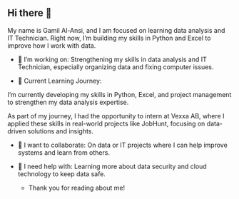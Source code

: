 ## Hi there 👋

My name is Gamil Al-Ansi, and I am focused on learning data analysis and IT Technician. Right now, I’m building my skills in Python and Excel to improve how I work with data.

- 🔭 I’m working on: Strengthening my skills in data analysis and IT Technician, especially organizing data and fixing computer issues.

- 🌱 Current Learning Journey:

I’m currently developing my skills in Python, Excel, and project management to strengthen my data analysis expertise.

As part of my journey, I had the opportunity to intern at Vexxa AB, where I applied these skills in real-world projects like JobHunt, focusing on data-driven solutions and insights.

- 👯 I want to collaborate: On data or IT projects where I can help improve systems and learn from others.

- 🤔 I need help with: Learning more about data security and cloud technology to keep data safe.

  - Thank you for reading about me!

<!--
**alansigamil/alansigamil** is a ✨ _special_ ✨ repository because its `README.md` (this file) appears on your GitHub profile.

Here are some ideas to get you started:

- 🔭 I’m currently working on ...
- 🌱 I’m currently learning ...
- 👯 I’m looking to collaborate on ...
- 🤔 I’m looking for help with ...
- 💬 Ask me about ...
- 📫 How to reach me: ...
- 😄 Pronouns: ...
- ⚡ Fun fact: ...
-->
